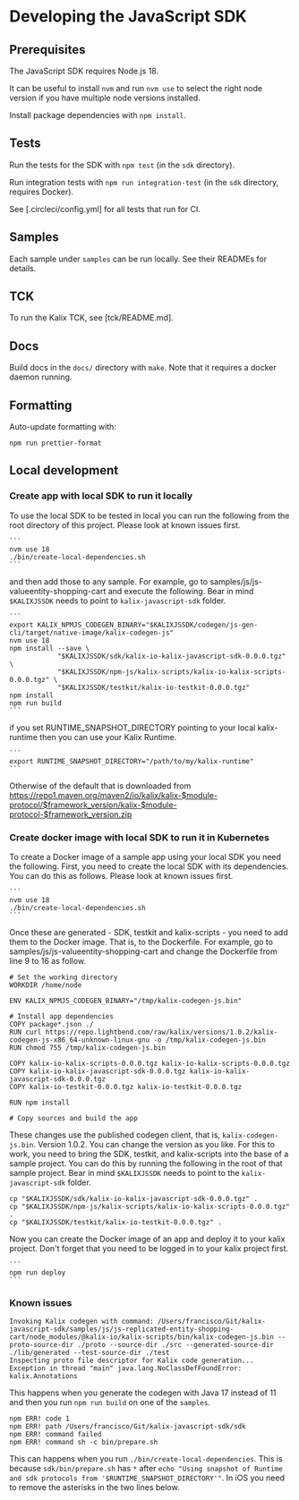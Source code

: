 # Developing the JavaScript SDK

## Prerequisites

The JavaScript SDK requires Node.js 18.

It can be useful to install `nvm` and run `nvm use` to select the right node version if you have multiple node versions installed.

Install package dependencies with `npm install`.

## Tests

Run the tests for the SDK with `npm test` (in the `sdk` directory).

Run integration tests with `npm run integration-test` (in the `sdk` directory, requires Docker).

See [.circleci/config.yml] for all tests that run for CI.

## Samples

Each sample under `samples` can be run locally. See their READMEs for details.

## TCK

To run the Kalix TCK, see [tck/README.md].

## Docs

Build docs in the `docs/` directory with `make`. Note that it requires a docker daemon running.

## Formatting

Auto-update formatting with:

    npm run prettier-format

## Local development

### Create app with local SDK to run it locally

To use the local SDK to be tested in local you can run the following from the root directory of this project. Please look at known issues first.

    ```
    nvm use 18
    ./bin/create-local-dependencies.sh
    ```

and then add those to any sample. For example, go to samples/js/js-valueentity-shopping-cart and execute the following. Bear in mind `$KALIXJSSDK` needs to point to `kalix-javascript-sdk` folder.

    ```
    export KALIX_NPMJS_CODEGEN_BINARY="$KALIXJSSDK/codegen/js-gen-cli/target/native-image/kalix-codegen-js"
    nvm use 18
    npm install --save \
                "$KALIXJSSDK/sdk/kalix-io-kalix-javascript-sdk-0.0.0.tgz" \
                "$KALIXJSSDK/npm-js/kalix-scripts/kalix-io-kalix-scripts-0.0.0.tgz" \
                "$KALIXJSSDK/testkit/kalix-io-testkit-0.0.0.tgz"
    npm install
    npm run build
    ```

if you set RUNTIME_SNAPSHOT_DIRECTORY pointing to your local kalix-runtime then you can use your Kalix Runtime.

    ```
    export RUNTIME_SNAPSHOT_DIRECTORY="/path/to/my/kalix-runtime"
    ```

Otherwise of the default that is downloaded from https://repo1.maven.org/maven2/io/kalix/kalix-$module-protocol/$framework_version/kalix-$module-protocol-$framework_version.zip

### Create docker image with local SDK to run it in Kubernetes

To create a Docker image of a sample app using your local SDK you need the following. 
First, you need to create the local SDK with its dependencies. You can do this as follows. Please look at known issues first.

    ```
    nvm use 18
    ./bin/create-local-dependencies.sh
    ```

Once these are generated - SDK, testkit and kalix-scripts - you need to add them to the Docker image. That is, to the Dockerfile. For example, go to samples/js/js-valueentity-shopping-cart and change the Dockerfile from line 9 to 16 as follow. 

    # Set the working directory
    WORKDIR /home/node

    ENV KALIX_NPMJS_CODEGEN_BINARY="/tmp/kalix-codegen-js.bin"

    # Install app dependencies
    COPY package*.json ./
    RUN curl https://repo.lightbend.com/raw/kalix/versions/1.0.2/kalix-codegen-js-x86_64-unknown-linux-gnu -o /tmp/kalix-codegen-js.bin
    RUN chmod 755 /tmp/kalix-codegen-js.bin

    COPY kalix-io-kalix-scripts-0.0.0.tgz kalix-io-kalix-scripts-0.0.0.tgz
    COPY kalix-io-kalix-javascript-sdk-0.0.0.tgz kalix-io-kalix-javascript-sdk-0.0.0.tgz
    COPY kalix-io-testkit-0.0.0.tgz kalix-io-testkit-0.0.0.tgz

    RUN npm install 

    # Copy sources and build the app

These changes use the published codegen client, that is, `kalix-codegen-js.bin`. Version 1.0.2. You can change the version as you like. For this to work, you  need to bring the SDK, testkit, and kalix-scripts into the base of a sample project. You can do this by running the following in the root of that sample project. Bear in mind `$KALIXJSSDK` needs to point to the `kalix-javascript-sdk` folder.

    cp "$KALIXJSSDK/sdk/kalix-io-kalix-javascript-sdk-0.0.0.tgz" . 
    cp "$KALIXJSSDK/npm-js/kalix-scripts/kalix-io-kalix-scripts-0.0.0.tgz" .
    cp "$KALIXJSSDK/testkit/kalix-io-testkit-0.0.0.tgz" .

Now you can create the Docker image of an app and deploy it to your kalix project. Don't forget that you need to be logged in to your kalix project first.  

    ```
    npm run deploy
    ```

### Known issues

    Invoking Kalix codegen with command: /Users/francisco/Git/kalix-javascript-sdk/samples/js/js-replicated-entity-shopping-cart/node_modules/@kalix-io/kalix-scripts/bin/kalix-codegen-js.bin --proto-source-dir ./proto --source-dir ./src --generated-source-dir ./lib/generated --test-source-dir ./test
    Inspecting proto file descriptor for Kalix code generation...
    Exception in thread "main" java.lang.NoClassDefFoundError: kalix.Annotations

This happens when you generate the codegen with Java 17 instead of 11 and then you run `npm run build` on one of the `samples`.

    npm ERR! code 1
    npm ERR! path /Users/francisco/Git/kalix-javascript-sdk/sdk
    npm ERR! command failed
    npm ERR! command sh -c bin/prepare.sh

This can happens when you run `./bin/create-local-dependencies`. This is because `sdk/bin/prepare.sh` has `*` after `echo "Using snapshot of Runtime and sdk protocols from '$RUNTIME_SNAPSHOT_DIRECTORY'"`. In iOS you need to remove the asterisks in the two lines below.
